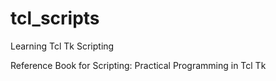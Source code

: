 # tcl_scripts
Learning Tcl Tk Scripting

Reference Book for Scripting: Practical Programming in Tcl Tk
